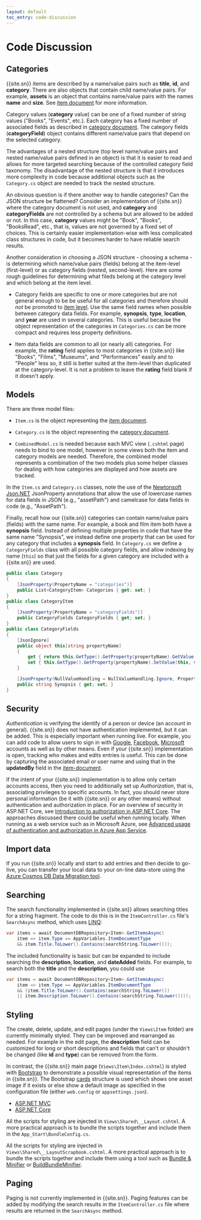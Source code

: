```yaml
---
layout: default
toc_entry: code-discussion
---
```

# Code Discussion

## Categories

{{site.sn}} items are described by a name/value pairs such as **title**, **id**, and **category**. There are also objects that contain child name/value pairs. For example, **assets** is an object that contains name/value pairs with the names **name** and **size**. See [item document][item] for more information.

Category values (**category** value) can be one of a fixed number of string values ("Books", "Events", etc.). Each category has a fixed number of associated fields as described in [category document][cat]. The category fields (**categoryField**) object contains different name/value pairs that depend on the selected category.

The advantages of a nested structure (top level name/value pairs and nested name/value pairs defined in an object) is that it is easier to read and allows for more targeted searching because of the controlled category field taxonomy. The disadvantage of the nested structure is that it introduces more complexity in code because additional objects such as the `Category.cs` object are needed to track the nested structure. 

An obvious question is if there another way to handle categories?  Can the JSON structure be flattened? Consider an implementation of {{site.sn}} where the category document is not used, and **category** and **categoryFields** are not controlled by a schema but are allowed to be added or not. In this case, **category** values might be "Book", "Books", "BooksRead", etc., that is, values are not governed by a fixed set of choices. This is certainly easier implementation-wise with less complicated class structures in code, but it becomes harder to have reliable search results. 

Another consideration in choosing a JSON structure - choosing a schema - is determining which name/value pairs (fields) belong at the item-level (first-level) or as category fields (nested, second-level). Here are some rough guidelines for determining what fileds belong at the category level and which belong at the item level.

* Category fields are specific to one or more categories but are not general enough to be be useful for all categories and therefore should *not* be promoted to [item level][item]. Use the same field names when possible between category data fields. For example, **synopsis**, **type**, **location**, and **year** are used in several categories. This is useful because the object representation of the categories in `Categories.cs` can be more compact and requires less property definitions.

* Item data fields are common to all (or nearly all) categories. For example, the **rating** field applies to most categories in {{site.sn}} like "Books", "Films", "Museums", and "Performances" easily and to "People" less so, it still is better suited at the item-level than duplicated at the category-level. It is not a problem to leave the **rating** field blank if it doesn't apply.

## Models

There are three model files: 

* `Item.cs` is the object representing the [item document][item].

* `Category.cs` is the object representing the [category document][cat].

* `CombinedModel.cs` is needed because each MVC view (`.cshtml` page) needs to bind to one model, however in some views both the item and category models are needed. Therefore, the combined model represents a combination of the two models plus some helper classes for dealing with how categories are displayed and how assets are tracked.

In the `Item.cs` and `Category.cs` classes, note the use of the [Newtonsoft Json.NET][newton] JsonProperty annotations that allow the use of lowercase names for data fields in JSON (e.g., "assetPath") and camelcase for data fields in code (e.g., "AssetPath").

Finally, recall how our {{site.sn}} categories can contain name/value pairs (fields) with the same name. For example, a book and film item both have a **synopsis**  field. Instead of defining multiple properties in code that have the same name "Synopsis", we instead define one property that can be used for any category that includes a **synopsis** field.  In `Category.cs` we define a `CategoryFields` class with all possible category fields, and allow indexing by name (`this`) so that just the fields for a given category are included with a {{site.sn}} are used.

```C#
public class Category
{
    [JsonProperty(PropertyName = "categories")]
    public List<CategoryItem> Categories { get; set; }
}
public class CategoryItem
{
    [JsonProperty(PropertyName = "categoryFields")]
    public CategoryFields CategoryFields { get; set; }
}
public class CategoryFields
{
    [JsonIgnore]
    public object this[string propertyName]
    {
        get { return this.GetType().GetProperty(propertyName).GetValue(this); }
        set { this.GetType().GetProperty(propertyName).SetValue(this, value); }
    }

    [JsonProperty(NullValueHandling = NullValueHandling.Ignore, PropertyName = "synopsis")]
    public string Synopsis { get; set; }
}
```

## Security

*Authentication* is verifying the identify of a person or device (an account in general). {{site.sn}} does not have authentication implemented, but it can be added. This is especially important when running live. For example, you can add code to allow users to sign in with [Google][auth-goog], [Facebook][auth-fb], [Microsoft][auth-msft] accounts as well as by other means. Even if your {{site.sn}} implementation is open, tracking who makes and edits entries is useful. This can be done by capturing the associated email or user name and using that in the **updatedBy** field in the [item-document][item].

If the intent of your {{site.sn}} implementation is to allow only certain accounts access, then you need to additionally set up *Authorization*, that is, associating privileges to specific accounts. In fact, you should never store personal information (be it with {{site.sn}} or any other means) without authentication and authorization in place. For an overview of security in ASP.NET Core, see [Introduction to authorization in ASP.NET Core][auth-core]. The approaches discussed there could be useful when running locally. When running as a web service such as in Microsoft Azure, see [Advanced usage of authentication and authorization in Azure App Service][auth-adv].

## Import data

If you run {{site.sn}} locally and start to add entries and then decide to go-live, you can transfer your local data to your on-line data-store using the [Azure Cosmos DB Data Migration tool][migration].

## Searching

The search functionality implemented in {{site.sn}} allows searching titles for a string fragment. The code to do
this is in the `ItemController.cs` file's `SearchAsync` method, which uses [LINQ][linq]:

```C#
var items = await DocumentDBRepository<Item>.GetItemsAsync(
    item => item.Type == AppVariables.ItemDocumentType
    && item.Title.ToLower().Contains(searchString.ToLower()));
```
The included functionality is basic but can be expanded to include searching the **description**, **location**, and **dateAdded** fields. For example, to search both the **title** and the **description**, you could use

```C#
var items = await DocumentDBRepository<Item>.GetItemsAsync(
    item => item.Type == AppVariables.ItemDocumentType
    && (item.Title.ToLower().Contains(searchString.ToLower())
    || item.Description.ToLower().Contains(searchString.ToLower())));
```

## Styling

The create, delete, update, and edit pages (under the `Views\Item` folder) are currently minimally styled. They can be improved and rearranged as needed. For example in the edit page, the **description** field can be customized for long or short descriptions and fields that can't or shouldn't be changed (like **id** and **type**) can be removed from the form. 

In contrast, the {{site.sn}} main page (`Views\Item\Index.cshtml`) is styled with [Bootstrap][boot] to demonstrate a possible visual representation of the items in {{site.sn}}. The Bootstrap [cards][bootcard] structure is used which shows one asset image if it exists or else show a default image as specified in the configuration file (either `web.config` or `appsettings.json`).  

<ul class="nav nav-tabs" role="tablist">
  <li class="nav-item">
    <a class="nav-link active" href="#styling1" role="tab"
    data-toggle="tab">ASP.NET MVC</a>
  </li>
  <li class="nav-item">
    <a class="nav-link" href="#styling2" role="tab"
    data-toggle="tab">ASP.NET Core</a>
  </li>
</ul>

<div class="tab-content">
  <div role="tabpanel" class="tab-pane aspnetmvc active" id="styling1">
    <p class="single">
    All the scripts for styling are injected in <code>Views\Shared\__Layout.cshtml</code>. 
    A more practical approach is to bundle
    the scripts together and include them in the <code>App_Start\BundleConfig.cs</code>.
    </p>
  </div>
  <div role="tabpanel" class="tab-pane aspnetcore" id="styling2">
    <p class="single">
    All the scripts for styling are injected in <code>Views\Shared\__LayoutScrapbook.cshtml</code>. A more practical approach is to bundle the scripts together and include them using a tool such as 
    <a href="https://marketplace.visualstudio.com/items?itemName=MadsKristensen.BundlerMinifier">Bundle & Minifier</a> or <a href="https://www.nuget.org/packages/BuildBundlerMinifier/">BuildBundleMinifier</a>.
    </p>
  </div>
</div>

## Paging

Paging is not currently implemented in {{site.sn}}. Paging features can be added by modifying the search results in the `ItemController.cs` file where results are returned in the `SearchAsync` method.

[item]: item-document
[cat]: category-document
[blog]: http://blog.travelmarx.com/2017/12/a-personal-information-management-system-introducing-scrapbook.html
[boot]: https://getbootstrap.com
[bootcard]: https://getbootstrap.com/docs/4.0/components/card/
[auth-fb]: https://docs.microsoft.com/en-us/azure/app-service/configure-authentication-provider-facebook
[auth-goog]: https://docs.microsoft.com/en-us/azure/app-service/configure-authentication-provider-google
[auth-msft]: https://docs.microsoft.com/en-us/azure/app-service/configure-authentication-provider-microsoft
[auth-adv]: https://docs.microsoft.com/en-us/azure/app-service/app-service-authentication-how-to
[auth-core]: https://docs.microsoft.com/en-us/aspnet/core/security/authorization/introduction?view=aspnetcore-2.2
[migrate]: https://docs.microsoft.com/en-us/azure/cosmos-db/import-data
[newton]: https://www.newtonsoft.com/json
[migration]: https://docs.microsoft.com/en-us/azure/cosmos-db/import-data
[linq]: https://docs.microsoft.com/en-us/dotnet/csharp/tutorials/working-with-linq
[bundle1]: https://marketplace.visualstudio.com/items?itemName=MadsKristensen.BundlerMinifier
[bundle2]: https://www.nuget.org/packages/BuildBundlerMinifier/